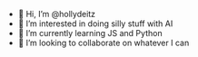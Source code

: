 - 👋 Hi, I’m @hollydeitz
- 👀 I’m interested in doing silly stuff with AI
- 🌱 I’m currently learning JS and Python
- 💞️ I’m looking to collaborate on whatever I can

<!---
hollydeitz/hollydeitz is a ✨ special ✨ repository because its `README.md` (this file) appears on your GitHub profile.
You can click the Preview link to take a look at your changes.
--->
